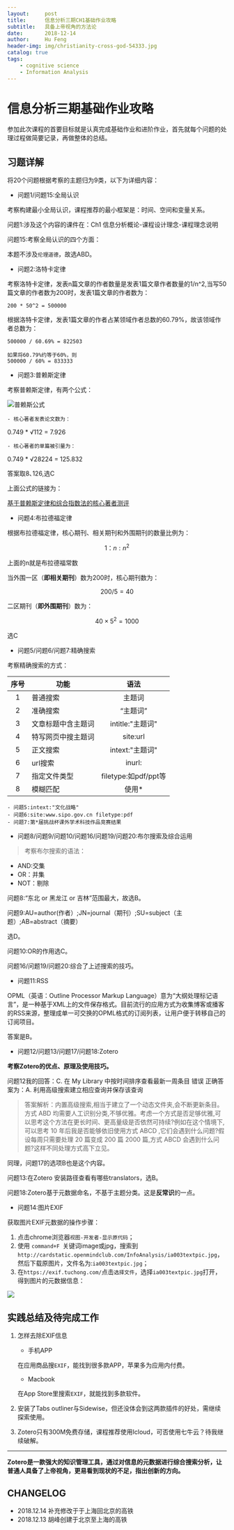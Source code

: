 ```yaml
---
layout:     post
title:      信息分析三期CH1基础作业攻略
subtitle:   具备上帝视角的方法论
date:       2018-12-14
author:     Hu Feng
header-img: img/christianity-cross-god-54333.jpg
catalog: true
tags:
    - cognitive science
    - Information Analysis
---
```


# 信息分析三期基础作业攻略

参加此次课程的首要目标就是认真完成基础作业和进阶作业，首先就每个问题的处理过程做简要记录，再做整体的总结。

## 习题详解

将20个问题根据考察的主题归为9类，以下为详细内容：

- 问题1/问题15:全局认识

考察构建最小全局认识，课程推荐的最小框架是：时间、空间和变量关系。

问题1:涉及这个内容的课件在：Ch1 信息分析概论-课程设计理念-课程理念说明

问题15:考察全局认识的四个方面：

本题不涉及`伦理道德`，故选ABD。

- 问题2:洛特卡定律

考察洛特卡定律，发表n篇文章的作者数量是发表1篇文章作者数量的1/n^2,当写50篇文章的作者数为200时，发表1篇文章的作者数为：
```
200 * 50^2 = 500000
```
根据洛特卡定律，发表1篇文章的作者占某领域作者总数的60.79%，故该领域作者总数为：

```
500000 / 60.69% = 822503

如果将60.79%约等于60%，则
500000 / 60% = 833333
```
- 问题3:普赖斯定律

考察普赖斯定律，有两个公式：

![普赖斯公式](http://www.jinhuaji.net/hufeng/document/photo.hf.com/image%E6%99%AE%E8%B5%96%E6%96%AF%E5%85%AC%E5%BC%8F.png)

    - 核心著者发表论文数为：

0.749 * &radic;112 = 7.926 

    - 核心著者的单篇被引量为：

0.749 * &radic;28224 = 125.832 

答案取8､126,选C

上面公式的链接为：

[基于普赖斯定律和综合指数法的核心著者测评](http://www.cjstp.cn/cjstp/ch/reader/create_pdf.aspx?file_no=20161214&year_id=2016&quarter_id=12&falg=1)

- 问题4:布拉德福定律

根据布拉德福定律，核心期刊、相关期刊和外围期刊的数量比例为：

$$ 1 ：n : n ^ 2 $$

上面的n就是布拉德福常数

当外围一区（**即相关期刊**）数为200时，核心期刊数为：

$$ 200 / 5 = 40 $$

二区期刊（**即外围期刊**）数为：

$$ 40\times 5^2 = 1000 $$

选C

- 问题5/问题6/问题7:精确搜索

考察精确搜索的方式：

|序号|功能|语法|
|:----:|------------|:-------------------:|
|1|普通搜索|主题词
|2|准确搜索|“主题词”
|3|文章标题中含主题词|intitle:"主题词"
|4|特写网页中搜主题词|site:url
|5|正文搜索|intext:"主题词" 
|6|url搜索|inurl:
|7|指定文件类型|filetype:如pdf/ppt等
|8|模糊匹配|使用*

    - 问题5:intext:"文化战略"
    - 问题6:site:www.sipo.gov.cn filetype:pdf
    - 问题7:第*届挑战杯课外学术科技作品竞赛结果

- 问题8/问题9/问题10/问题16/问题19/问题20:布尔搜索及综合运用

> 考察布尔搜索的语法：
- AND:交集
- OR：并集
- NOT：剔除

问题8:“东北 or 黑龙江 or 吉林”范围最大，故选B。

问题9:AU=author(作者）;JN=journal（期刊）;SU=subject（主题）;AB=abstract（摘要）

选D。

问题10:OR的作用选C。

问题16/问题19/问题20:综合了上述搜索的技巧。

- 问题11:RSS

OPML（英语：Outline Processor Markup Language）意为“大纲处理标记语言”，是一种基于XML上的文件保存格式。目前流行的应用方式为收集博客或播客的RSS来源，整理成单一可交换的OPML格式的订阅列表，让用户便于转移自己的订阅项目。

答案是B。

- 问题12/问题13/问题17/问题18:Zotero

**考察Zotero的优点、原理及使用技巧。**

问题12我的回答：C. 在 My Library 中按时间排序查看最新一周条目 错误
正确答案为：A. 利用高级搜索建立相应查询并保存该查询
> 答案解析：内置高级搜索,相当于建立了一个动态文件夹,会不断更新条目。方式 ABD 均需要人工识别分类,不够优雅。考虑一个方式是否足够优雅,可以思考这个方法在更长时间、更高量级是否依然可持续?例如在这个情境下,可以思考 10 年后我是否能够依旧使用方式 ABCD ,它们会遇到什么问题?假设每周只需要处理 20 篇变成 200 篇 2000 篇,方式 ABCD 会遇到什么问题?这样不同处理方式高下立见。

同理，问题17的选项B也是这个内容。

问题13:在Zotero 安装路径查看有哪些translators，选B。

问题18:Zotero基于元数据命名，不基于主题分类。这是**反常识**的一点。

- 问题14:图片EXIF

获取图片EXIF元数据的操作步骤：

1. 点击chrome浏览器`视图-开发者-显示原代码`；
2. 使用 `command+F `关键词image或jpg，搜索到`http://cardstatic.openmindclub.com/InfoAnalysis/ia003textpic.jpg`，然后下载原图片，文件名为:`ia003textpic.jpg`；
3. 在`https://exif.tuchong.com/`点击`选择文件`，选择`ia003textpic.jpg`打开，得到图片的元数据信息：

![](http://www.jinhuaji.net/hufeng/document/photo.hf.com/imageexif-of-photo.png)

## 实践总结及待完成工作

1. 怎样去除EXIF信息

    - 手机APP

    在应用商品搜`EXIF`，能找到很多款APP，苹果多为应用内付费。

    - Macbook

    在App Store里搜索`EXIF`，就能找到多款软件。

1. 安装了Tabs outliner与Sidewise，但还没体会到这两款插件的好处，需继续探索使用。

2. Zotero只有300M免费存储，课程推荐使用Icloud，可否使用七牛云？待我继续破解。

---
**Zotero是一款强大的知识管理工具，通过对信息的元数据进行综合搜索分析，让普通人具备了上帝视角，更易看到现状的不足，指出创新的方向。**

## CHANGELOG

- 2018.12.14 补充修改于于上海回北京的高铁
- 2018.12.13 胡峰创建于北京至上海的高铁
